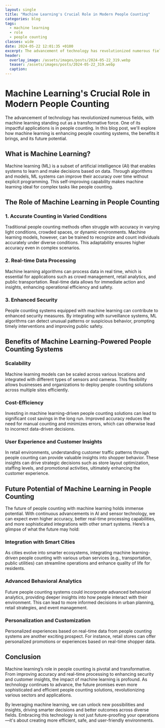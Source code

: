 ```yaml
---
layout: single
title: "Machine Learning's Crucial Role in Modern People Counting"
categories: blog
tags:
  - machine learning
  - role
  - people counting
classes: wide
date: 2024-05-22 12:01:35 +0100
excerpt: The advancement of technology has revolutionized numerous fields, with machine learning standing out as a transformative force. One of its impactful applica...
header:
  overlay_image: /assets/images/posts/2024-05-22_319.webp
  teaser: /assets/images/posts/2024-05-22_319.webp
  caption: 
---
```

  
# Machine Learning's Crucial Role in Modern People Counting

The advancement of technology has revolutionized numerous fields, with machine learning standing out as a transformative force. One of its impactful applications is in people counting. In this blog post, we'll explore how machine learning is enhancing people counting systems, the benefits it brings, and its future potential.

## What is Machine Learning?

Machine learning (ML) is a subset of artificial intelligence (AI) that enables systems to learn and make decisions based on data. Through algorithms and models, ML systems can improve their accuracy over time without explicit programming. This self-improving capability makes machine learning ideal for complex tasks like people counting.

## The Role of Machine Learning in People Counting

### 1. **Accurate Counting in Varied Conditions**

Traditional people counting methods often struggle with accuracy in varying light conditions, crowded spaces, or dynamic environments. Machine learning models, however, can be trained to recognize and count individuals accurately under diverse conditions. This adaptability ensures higher accuracy even in complex scenarios.

### 2. **Real-time Data Processing**

Machine learning algorithms can process data in real time, which is essential for applications such as crowd management, retail analytics, and public transportation. Real-time data allows for immediate action and insights, enhancing operational efficiency and safety.

### 3. **Enhanced Security**

People counting systems equipped with machine learning can contribute to enhanced security measures. By integrating with surveillance systems, ML algorithms can detect unusual patterns or suspicious behavior, prompting timely interventions and improving public safety.

## Benefits of Machine Learning-Powered People Counting Systems

### **Scalability**

Machine learning models can be scaled across various locations and integrated with different types of sensors and cameras. This flexibility allows businesses and organizations to deploy people counting solutions across multiple sites efficiently.

### **Cost-Efficiency**

Investing in machine learning-driven people counting solutions can lead to significant cost savings in the long run. Improved accuracy reduces the need for manual counting and minimizes errors, which can otherwise lead to incorrect data-driven decisions.

### **User Experience and Customer Insights**

In retail environments, understanding customer traffic patterns through people counting can provide valuable insights into shopper behavior. These insights can drive strategic decisions such as store layout optimization, staffing levels, and promotional activities, ultimately enhancing the customer experience.

## Future Potential of Machine Learning in People Counting

The future of people counting with machine learning holds immense potential. With continuous advancements in AI and sensor technology, we can expect even higher accuracy, better real-time processing capabilities, and more sophisticated integrations with other smart systems. Here’s a glimpse of what the future may hold:

### **Integration with Smart Cities**

As cities evolve into smarter ecosystems, integrating machine learning-driven people counting with various urban services (e.g., transportation, public utilities) can streamline operations and enhance quality of life for residents.

### **Advanced Behavioral Analytics**

Future people counting systems could incorporate advanced behavioral analytics, providing deeper insights into how people interact with their environment. This can lead to more informed decisions in urban planning, retail strategies, and event management.

### **Personalization and Customization**

Personalized experiences based on real-time data from people counting systems are another exciting prospect. For instance, retail stores can offer personalized promotions or experiences based on real-time shopper data.

## Conclusion

Machine learning’s role in people counting is pivotal and transformative. From improving accuracy and real-time processing to enhancing security and customer insights, the impact of machine learning is profound. As technology continues to advance, the future promises even more sophisticated and efficient people counting solutions, revolutionizing various sectors and applications.

By leveraging machine learning, we can unlock new possibilities and insights, driving smarter decisions and better outcomes across diverse fields. Embracing this technology is not just future-proofing your operations—it's about creating more efficient, safe, and user-friendly environments.